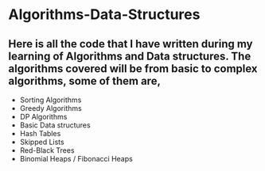 # Algorithms-Data-Structures

## Here is all the code that I have written during my learning of Algorithms and Data structures. The algorithms covered will be from basic to complex algorithms, some of them are,

- Sorting Algorithms
- Greedy Algorithms
- DP Algorithms
- Basic Data structures
- Hash Tables
- Skipped Lists
- Red-Black Trees
- Binomial Heaps / Fibonacci Heaps
